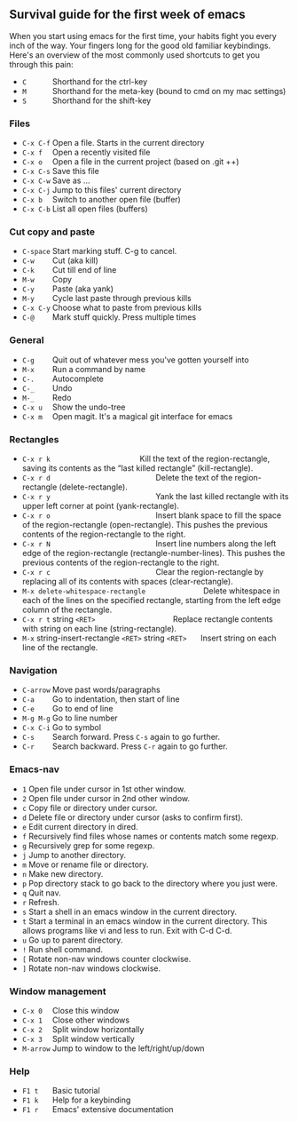 ## Survival guide for the first week of emacs

When you start using emacs for the first time, your habits fight you every inch
of the way. Your fingers long for the good old familiar keybindings. Here's an
overview of the most commonly used shortcuts to get you through this pain:

* `C      ` Shorthand for the ctrl-key
* `M      ` Shorthand for the meta-key (bound to cmd on my mac settings)
* `S      ` Shorthand for the shift-key

### Files

* `C-x C-f` Open a file. Starts in the current directory
* `C-x f  ` Open a recently visited file
* `C-x o  ` Open a file in the current project (based on .git ++)
* `C-x C-s` Save this file
* `C-x C-w` Save as ...
* `C-x C-j` Jump to this files' current directory
* `C-x b  ` Switch to another open file (buffer)
* `C-x C-b` List all open files (buffers)

### Cut copy and paste

* `C-space` Start marking stuff. C-g to cancel.
* `C-w    ` Cut (aka kill)
* `C-k    ` Cut till end of line
* `M-w    ` Copy
* `C-y    ` Paste (aka yank)
* `M-y    ` Cycle last paste through previous kills
* `C-x C-y` Choose what to paste from previous kills
* `C-@    ` Mark stuff quickly. Press multiple times

### General

* `C-g    ` Quit out of whatever mess you've gotten yourself into
* `M-x    ` Run a command by name
* `C-.    ` Autocomplete
* `C-_    ` Undo
* `M-_    ` Redo
* `C-x u  ` Show the undo-tree
* `C-x m  ` Open magit. It's a magical git interface for emacs

### Rectangles

* `C-x r k						` Kill the text of the region-rectangle, saving its contents as the “last killed rectangle” (kill-rectangle). 
* `C-x r d     				        ` Delete the text of the region-rectangle (delete-rectangle). 
* `C-x r y     				        ` Yank the last killed rectangle with its upper left corner at point (yank-rectangle). 
* `C-x r o     				     	` Insert blank space to fill the space of the region-rectangle (open-rectangle). This pushes the previous contents of the region-rectangle to the right. 
* `C-x r N     				        ` Insert line numbers along the left edge of the region-rectangle (rectangle-number-lines). This pushes the previous contents of the region-rectangle to the right. 
* `C-x r c     				        ` Clear the region-rectangle by replacing all of its contents with spaces (clear-rectangle). 
* `M-x delete-whitespace-rectangle  	      	` Delete whitespace in each of the lines on the specified rectangle, starting from the left edge column of the rectangle. 
* `C-x r t` string `<RET>  			        ` Replace rectangle contents with string on each line (string-rectangle). 
* `M-x` string-insert-rectangle `<RET>` string `<RET>	` Insert string on each line of the rectangle.

### Navigation

* `C-arrow` Move past words/paragraphs
* `C-a    ` Go to indentation, then start of line
* `C-e    ` Go to end of line
* `M-g M-g` Go to line number
* `C-x C-i` Go to symbol
* `C-s    ` Search forward. Press `C-s` again to go further.
* `C-r    ` Search backward. Press `C-r` again to go further.

### Emacs-nav

* `1` Open file under cursor in 1st other window.
* `2` Open file under cursor in 2nd other window.
* `c` Copy file or directory under cursor.
* `d` Delete file or directory under cursor (asks to confirm first).
* `e` Edit current directory in dired.
* `f` Recursively find files whose names or contents match some regexp.
* `g` Recursively grep for some regexp.
* `j` Jump to another directory.
* `m` Move or rename file or directory.
* `n` Make new directory.
* `p` Pop directory stack to go back to the directory where you just were.
* `q` Quit nav.
* `r` Refresh.
* `s` Start a shell in an emacs window in the current directory.
* `t` Start a terminal in an emacs window in the current directory. This allows programs like vi and less to run. Exit with C-d C-d.
* `u` Go up to parent directory.
* `!` Run shell command.
* `[` Rotate non-nav windows counter clockwise.
* `]` Rotate non-nav windows clockwise.

### Window management

* `C-x 0  ` Close this window
* `C-x 1  ` Close other windows
* `C-x 2  ` Split window horizontally
* `C-x 3  ` Split window vertically
* `M-arrow` Jump to window to the left/right/up/down

### Help

* `F1 t   ` Basic tutorial
* `F1 k   ` Help for a keybinding
* `F1 r   ` Emacs' extensive documentation
